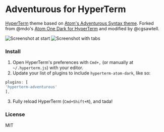 # Adventurous for HyperTerm

[HyperTerm](https://hyperterm.org) theme based on [Atom's Adventurous Syntax theme](https://github.com/philpl/Adventurous-Syntax). Forked from @mdo's [Atom One Dark for HyperTerm](https://github.com/mdo/hyperterm-atom-dark) and modified by @cgsawtell.

![Screenshot at start](https://cloud.githubusercontent.com/assets/98681/16899205/f644411e-4baf-11e6-851a-930070779867.png)
![Screenshot with tabs](https://cloud.githubusercontent.com/assets/98681/16899206/f644c080-4baf-11e6-890d-fd5c628c7991.png)

### Install

1. Open HyperTerm's preferences with `Cmd+,` (or manually at `~/.hyperterm.js`) with your editor.
2. Update your list of plugins to include `hyperterm-atom-dark`, like so:

  ```js
plugins: [
  'hyperterm-adventurous'
],
```
3. Fully reload HyperTerm (`Cmd+Shift+R`), and tada!

### License

MIT

